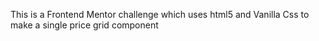This is a Frontend Mentor challenge which uses html5 and Vanilla Css to make a single price grid component